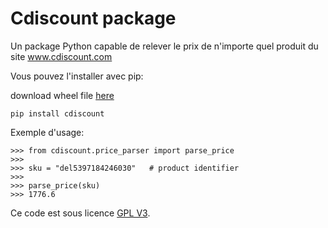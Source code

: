 Cdiscount package 
===================
Un package Python capable de relever le prix  de n'importe quel produit 
du site www.cdiscount.com

Vous pouvez l'installer avec pip:

   download wheel file <a href="https://github.com/AnthonyH-ecv/cdiscount/raw/master/dist/cdiscount-0.0.1-py2.py3-none-any.whl" download>here</a>

    pip install cdiscount

Exemple d'usage:

    >>> from cdiscount.price_parser import parse_price
    >>>
    >>> sku = "del5397184246030"   # product identifier
    >>>
    >>> parse_price(sku)
    >>> 1776.6

Ce code est sous licence <a href="https://en.wikipedia.org/wiki/GNU_General_Public_License">GPL V3</a>.
